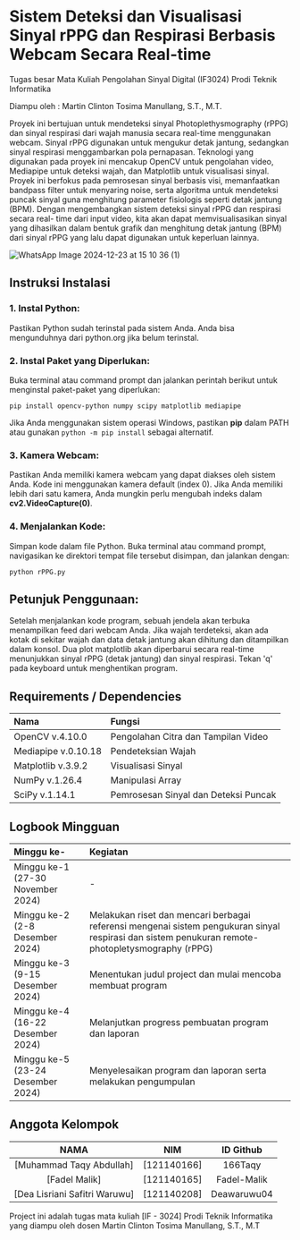 # Sistem Deteksi dan Visualisasi Sinyal rPPG dan Respirasi Berbasis Webcam Secara Real-time

Tugas besar Mata Kuliah Pengolahan Sinyal Digital (IF3024) Prodi Teknik Informatika

Diampu oleh : Martin Clinton Tosima Manullang, S.T., M.T.

Proyek ini bertujuan untuk mendeteksi sinyal Photoplethysmography (rPPG) dan sinyal respirasi dari
wajah manusia secara real-time menggunakan webcam. Sinyal rPPG digunakan untuk mengukur detak
jantung, sedangkan sinyal respirasi menggambarkan pola pernapasan. Teknologi yang digunakan pada
proyek ini mencakup OpenCV untuk pengolahan video, Mediapipe untuk deteksi wajah, dan Matplotlib
untuk visualisasi sinyal. Proyek ini berfokus pada pemrosesan sinyal berbasis visi, memanfaatkan
bandpass filter untuk menyaring noise, serta algoritma untuk mendeteksi puncak sinyal guna menghitung
parameter fisiologis seperti detak jantung (BPM).
Dengan mengembangkan sistem deteksi sinyal rPPG dan respirasi secara real-
time dari input video, kita akan dapat memvisualisasikan sinyal yang dihasilkan dalam bentuk grafik dan
menghitung detak jantung (BPM) dari sinyal rPPG yang lalu dapat digunakan untuk keperluan lainnya.

![WhatsApp Image 2024-12-23 at 15 10 36 (1)](https://github.com/user-attachments/assets/d782b979-5266-4699-bbd3-40312333ff72)

## Instruksi Instalasi
### 1. Instal Python:
Pastikan Python sudah terinstal pada sistem Anda. Anda bisa mengunduhnya dari python.org jika belum terinstal.
### 2. Instal Paket yang Diperlukan:
Buka terminal atau command prompt dan jalankan perintah berikut untuk menginstal paket-paket yang diperlukan:

`pip install opencv-python numpy scipy matplotlib mediapipe`

Jika Anda menggunakan sistem operasi Windows, pastikan **pip** dalam PATH atau gunakan `python -m pip install` sebagai alternatif.
### 3. Kamera Webcam:
Pastikan Anda memiliki kamera webcam yang dapat diakses oleh sistem Anda. Kode ini menggunakan kamera default (index 0). Jika Anda memiliki lebih dari satu kamera, Anda mungkin perlu mengubah indeks dalam **cv2.VideoCapture(0)**.
### 4. Menjalankan Kode:
Simpan kode dalam file Python.
Buka terminal atau command prompt, navigasikan ke direktori tempat file tersebut disimpan, dan jalankan dengan:

`python rPPG.py`


## Petunjuk Penggunaan:
Setelah menjalankan kode program, sebuah jendela akan terbuka menampilkan feed dari webcam Anda. Jika wajah terdeteksi, akan ada kotak di sekitar wajah dan data detak jantung akan dihitung dan ditampilkan dalam konsol.
Dua plot matplotlib akan diperbarui secara real-time menunjukkan sinyal rPPG (detak jantung) dan sinyal respirasi.
Tekan 'q' pada keyboard untuk menghentikan program.

## Requirements / Dependencies
Nama                           | Fungsi
:-------------------------------      | :-------------
OpenCV v.4.10.0          | Pengolahan Citra dan Tampilan Video
Mediapipe v.0.10.18       | Pendeteksian Wajah
Matplotlib v.3.9.2      | Visualisasi Sinyal
NumPy v.1.26.4           | Manipulasi Array
SciPy v.1.14.1           | Pemrosesan Sinyal dan Deteksi Puncak

## Logbook Mingguan
Minggu ke-                            | Kegiatan
:-------------------------------      | :-------------
Minggu ke-1 (27-30 November 2024)     | -
Minggu ke-2 (2-8 Desember 2024)       | Melakukan riset dan mencari berbagai referensi mengenai sistem pengukuran sinyal respirasi dan sistem penukuran remote-photopletysmography (rPPG)
Minggu ke-3 (9-15 Desember 2024)      | Menentukan judul project dan mulai mencoba membuat program
Minggu ke-4 (16-22 Desember 2024)     | Melanjutkan progress pembuatan program dan laporan
Minggu ke-5 (23-24 Desember 2024)     | Menyelesaikan program dan laporan serta melakukan pengumpulan


## Anggota Kelompok
NAMA                             | NIM             | ID Github
:------------------------------: | :-------------: | :---------------:
[Muhammad Taqy Abdullah]         | [121140166]     | 166Taqy
[Fadel Malik]                    | [121140165]     | Fadel-Malik
[Dea Lisriani Safitri Waruwu]    | [121140208]     | Deawaruwu04

Project ini adalah tugas mata kuliah [IF - 3024] Prodi Teknik Informatika yang diampu oleh dosen Martin Clinton Tosima Manullang, S.T., M.T
